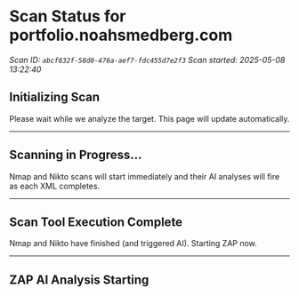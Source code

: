 # Scan Status for portfolio.noahsmedberg.com

*Scan ID: `abcf832f-58d0-476a-aef7-fdc455d7e2f3`*
*Scan started: 2025-05-08 13:22:40*

## Initializing Scan

Please wait while we analyze the target. This page will update automatically.

---

## Scanning in Progress...

Nmap and Nikto scans will start immediately and their AI analyses will fire as each XML completes.

---

## Scan Tool Execution Complete

Nmap and Nikto have finished (and triggered AI). Starting ZAP now.

---

## ZAP AI Analysis Starting

